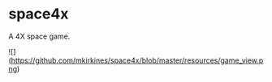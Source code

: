 # space4x
A 4X space game.

![] (https://github.com/mkirkines/space4x/blob/master/resources/game_view.png)
